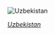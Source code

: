 
![Uzbekistan](https://www.gstatic.com/prettyearth/assets/full/6049.jpg)

*[Uzbekistan](https://www.google.com/maps/@44.576285,58.517475,13z/data=!3m1!1e3)*
